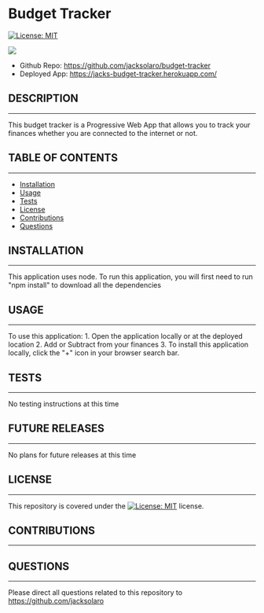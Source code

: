 # Budget Tracker

[![License: MIT](https://img.shields.io/badge/License-MIT-yellow.svg)](https://opensource.org/licenses/MIT)

![](/public/demo/demo.gif)

- Github Repo: https://github.com/jacksolaro/budget-tracker
- Deployed App: https://jacks-budget-tracker.herokuapp.com/

## DESCRIPTION
---------------------
This budget tracker is a Progressive Web App that allows you to track your finances whether you are connected to the internet or not. 

## TABLE OF CONTENTS
---------------------

* [Installation](#installation)
* [Usage](#usage)
* [Tests](#tests)
* [License](#license)
* [Contributions](#contributions)
* [Questions](#questions)


## INSTALLATION
------------
This application uses node. To run this application, you will first need to run "npm install" to download all the dependencies

## USAGE
------------
To use this application: 1. Open the application locally or at the deployed location 2. Add or Subtract from your finances 3. To install this application locally, click the "+" icon in your browser search bar. 


## TESTS
------------
No testing instructions at this time

## FUTURE RELEASES
------------
No plans for future releases at this time

## LICENSE
------------
This repository is covered under the [![License: MIT](https://img.shields.io/badge/License-MIT-yellow.svg)](https://opensource.org/licenses/MIT) license.

## CONTRIBUTIONS
------------



## QUESTIONS
------------
Please direct all questions related to this repository to https://github.com/jacksolaro